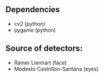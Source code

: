 ## Dependencies
- cv2 (python)
- pygame (python)

## Source of detectors:
- Rainer Lienhart (face)
- Modesto Castrillon-Santana (eyes)
